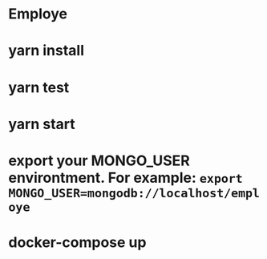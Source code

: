 # Employe

# yarn install
# yarn test
# yarn start

# export your MONGO_USER environtment. For example: `export MONGO_USER=mongodb://localhost/employe`
# docker-compose up